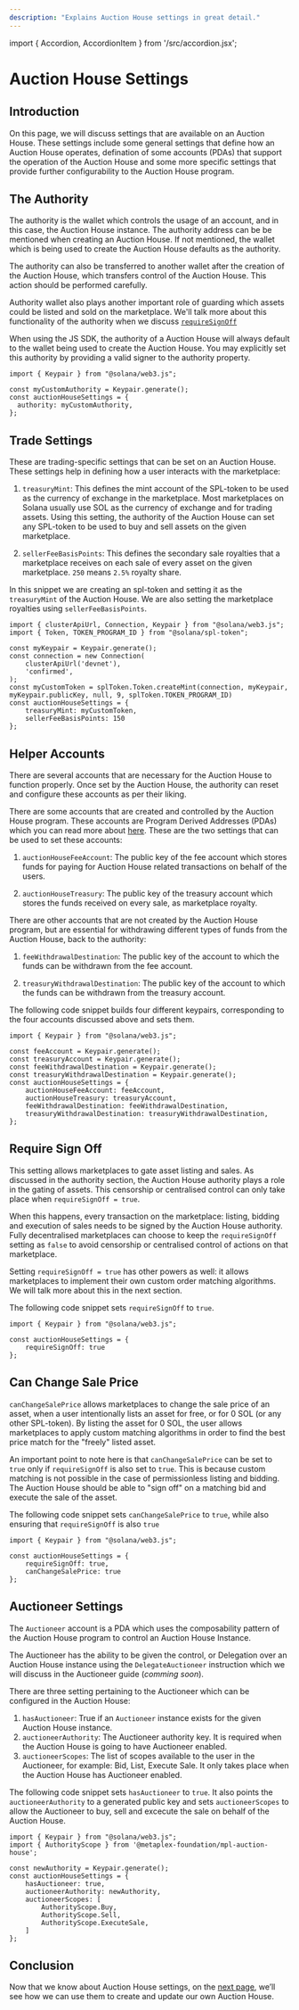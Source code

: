 ```yaml
---
description: "Explains Auction House settings in great detail."
---
```


import { Accordion, AccordionItem } from '/src/accordion.jsx';

# Auction House Settings

## Introduction

On this page, we will discuss settings that are available on an Auction House. These settings include some general settings that define how an Auction House operates, defination of some accounts (PDAs) that support the operation of the Auction House and some more specific settings that provide further configurability to the Auction House program.

## The Authority

The authority is the wallet which controls the usage of an account, and in this case, the Auction House instance. The authority address can be be mentioned when creating an Auction House. If not mentioned, the wallet which is being used to create the Auction House defaults as the authority. 

The authority can also be transferred to another wallet after the creation of the Auction House, which transfers control of the Auction House. This action should be performed carefully.

Authority wallet also plays another important role of guarding which assets could be listed and sold on the marketplace. We'll talk more about this functionality of the authority when we discuss [`requireSignOff`](#requiresignoff)

<Accordion>
<AccordionItem title="JS SDK" open={true}>
<div className="accordion-item-padding">

When using the JS SDK, the authority of a Auction House will always default to the wallet being used to create the Auction House. You may explicitly set this authority by providing a valid signer to the authority property.

```tsx
import { Keypair } from "@solana/web3.js";

const myCustomAuthority = Keypair.generate();
const auctionHouseSettings = {
  authority: myCustomAuthority,
};
```

</div>
</AccordionItem>
</Accordion>

## Trade Settings

These are trading-specific settings that can be set on an Auction House. These settings help in defining how a user interacts with the marketplace:

1. `treasuryMint`: This defines the mint account of the SPL-token to be used as the currency of exchange in the marketplace. Most marketplaces on Solana usually use SOL as the currency of exchange and for trading assets. Using this setting, the authority of the Auction House can set any SPL-token to be used to buy and sell assets on the given marketplace.

2. `sellerFeeBasisPoints`: This defines the secondary sale royalties that a marketplace receives on each sale of every asset on the given marketplace. `250` means `2.5%` royalty share.

<Accordion>
<AccordionItem title="JS SDK" open={true}>
<div className="accordion-item-padding">

In this snippet we are creating an spl-token and setting it as the `treasuryMint` of the Auction House. We are also setting the marketplace royalties using `sellerFeeBasisPoints`.

```tsx
import { clusterApiUrl, Connection, Keypair } from "@solana/web3.js";
import { Token, TOKEN_PROGRAM_ID } from "@solana/spl-token";

const myKeypair = Keypair.generate();
const connection = new Connection(
    clusterApiUrl('devnet'),
    'confirmed',
);
const myCustomToken = splToken.Token.createMint(connection, myKeypair, myKeypair.publicKey, null, 9, splToken.TOKEN_PROGRAM_ID)
const auctionHouseSettings = {
    treasuryMint: myCustomToken,
    sellerFeeBasisPoints: 150
};
```

</div>
</AccordionItem>
</Accordion>


## Helper Accounts

There are several accounts that are necessary for the Auction House to function properly. Once set by the Auction House, the authority can reset and configure these accounts as per their liking.

There are some accounts that are created and controlled by the Auction House program. These accounts are Program Derived Addresses (PDAs) which you can read more about [here](https://solanacookbook.com/core-concepts/pdas.html). These are the two settings that can be used to set these accounts:

1. `auctionHouseFeeAccount`: The public key of the fee account which stores funds for paying for Auction House related transactions on behalf of the users. 

2. `auctionHouseTreasury`: The public key of the treasury account which stores the funds received on every sale, as marketplace royalty.

There are other accounts that are not created by the Auction House program, but are essential for withdrawing different types of funds from the Auction House, back to the authority:

1. `feeWithdrawalDestination`: The public key of the account to which the funds can be withdrawn from the fee account. 

2. `treasuryWithdrawalDestination`: The public key of the account to which the funds can be withdrawn from the treasury account.

<Accordion>
<AccordionItem title="JS SDK" open={true}>
<div className="accordion-item-padding">
    
The following code snippet builds four different keypairs, corresponding to the four accounts discussed above and sets them.

```tsx
import { Keypair } from "@solana/web3.js";

const feeAccount = Keypair.generate();
const treasuryAccount = Keypair.generate();
const feeWithdrawalDestination = Keypair.generate();
const treasuryWithdrawalDestination = Keypair.generate();
const auctionHouseSettings = {
    auctionHouseFeeAccount: feeAccount,
    auctionHouseTreasury: treasuryAccount,
    feeWithdrawalDestination: feeWithdrawalDestination,
    treasuryWithdrawalDestination: treasuryWithdrawalDestination,
};
```

</div>
</AccordionItem>
</Accordion>


## Require Sign Off
This setting allows marketplaces to gate asset listing and sales. As discussed in the authority section, the Auction House authority plays a role in the gating of assets. This censorship or centralised control can only take place when `requireSignOff = true`.

When this happens, every transaction on the marketplace: listing, bidding and execution of sales needs to be signed by the Auction House authority. Fully decentralised marketplaces can choose to keep the `requireSignOff` setting as `false` to avoid censorship or centralised control of actions on that marketplace. 

Setting `requireSignOff = true` has other powers as well: it allows marketplaces to implement their own custom order matching algorithms. We will talk more about this in the next section.

<Accordion>
<AccordionItem title="JS SDK" open={true}>
<div className="accordion-item-padding">
    
The following code snippet sets `requireSignOff` to `true`.

```tsx
import { Keypair } from "@solana/web3.js";

const auctionHouseSettings = {
    requireSignOff: true
};
```

</div>
</AccordionItem>
</Accordion>

## Can Change Sale Price

`canChangeSalePrice` allows marketplaces to change the sale price of an asset, when a user intentionally lists an asset for free, or for 0 SOL (or any other SPL-token). By listing the asset for 0 SOL, the user allows marketplaces to apply custom matching algorithms in order to find the best price match for the "freely" listed asset.


An important point to note here is that `canChangeSalePrice` can be set to `true` only if `requireSignOff` is also set to `true`. This is because custom matching is not possible in the case of permissionless listing and bidding. The Auction House should be able to "sign off" on a matching bid and execute the sale of the asset.

<Accordion>
<AccordionItem title="JS SDK" open={true}>
<div className="accordion-item-padding">
    
The following code snippet sets `canChangeSalePrice` to `true`, while also ensuring that `requireSignOff` is also `true`

```tsx
import { Keypair } from "@solana/web3.js";

const auctionHouseSettings = {
    requireSignOff: true,
    canChangeSalePrice: true
};
```

</div>
</AccordionItem>
</Accordion>

## Auctioneer Settings

The `Auctioneer` account is a PDA which uses the composability pattern of the Auction House program to control an Auction House Instance.

The Auctioneer has the ability to be given the control, or Delegation over an Auction House instance using the `DelegateAuctioneer` instruction which we will discuss in the Auctioneer guide (*comming soon*).

There are three setting pertaining to the Auctioneer which can be configured in the Auction House:

1. `hasAuctioneer`: True if an `Auctioneer` instance exists for the given Auction House instance.
2. `auctioneerAuthority`: The Auctioneer authority key. It is required when the Auction House is going to have Auctioneer enabled.
3. `auctioneerScopes`: The list of scopes available to the user in the Auctioneer, for example: Bid, List, Execute Sale. It only takes place when the Auction House has Auctioneer enabled.

<Accordion>
<AccordionItem title="JS SDK" open={true}>
<div className="accordion-item-padding">
    
The following code snippet sets `hasAuctioneer` to `true`. It also points the `auctioneerAuthority` to a generated public key and sets `auctioneerScopes` to allow the Auctioneer to buy, sell and excecute the sale on behalf of the Auction House.

```tsx
import { Keypair } from "@solana/web3.js";
import { AuthorityScope } from '@metaplex-foundation/mpl-auction-house';

const newAuthority = Keypair.generate();
const auctionHouseSettings = {
    hasAuctioneer: true,
    auctioneerAuthority: newAuthority,
    auctioneerScopes: [
        AuthorityScope.Buy,
        AuthorityScope.Sell,
        AuthorityScope.ExecuteSale,
    ]
};
```

</div>
</AccordionItem>
</Accordion>

## Conclusion
Now that we know about Auction House settings, on the [next page](/programs/auction-house/managing-auction-house), we’ll see how we can use them to create and update our own Auction House.
